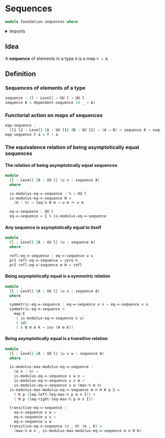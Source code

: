 # Sequences

```agda
module foundation.sequences where
```

<details><summary>Imports</summary>

```agda
open import elementary-number-theory.inequality-natural-numbers
open import elementary-number-theory.maximum-natural-numbers
open import elementary-number-theory.natural-numbers

open import foundation.dependent-pair-types
open import foundation.dependent-sequences
open import foundation.functoriality-dependent-pair-types
open import foundation.identity-types
open import foundation.universe-levels

open import foundation-core.function-types
```

</details>

## Idea

A **sequence** of elements in a type `A` is a map `ℕ → A`.

## Definition

### Sequences of elements of a type

```agda
sequence : {l : Level} → UU l → UU l
sequence A = dependent-sequence (λ _ → A)
```

### Functorial action on maps of sequences

```agda
map-sequence :
  {l1 l2 : Level} {A : UU l1} {B : UU l2} → (A → B) → sequence A → sequence B
map-sequence f a = f ∘ a
```
### The equivalence relation of being asymptotically equal sequences

#### The relation of being asymptotically equal sequences

```agda
module _
  {l : Level} {A : UU l} (u v : sequence A)
  where

  is-modulus-eq-∞-sequence : ℕ → UU l
  is-modulus-eq-∞-sequence N =
    (m : ℕ) → leq-ℕ N m → u m ＝ v m

  eq-∞-sequence : UU l
  eq-∞-sequence = Σ ℕ is-modulus-eq-∞-sequence
```

#### Any sequence is asymptotically equal to itself

```agda
module _
  {l : Level} {A : UU l} (u : sequence A)
  where

  refl-eq-∞-sequence : eq-∞-sequence u u
  pr1 refl-eq-∞-sequence = zero-ℕ
  pr2 refl-eq-∞-sequence m H = refl
```

#### Being asymptotically equal is a symmetric relation

```agda
module _
  {l : Level} {A : UU l} (u v : sequence A)
  where

  symmetric-eq-∞-sequence : eq-∞-sequence u v → eq-∞-sequence v u
  symmetric-eq-∞-sequence =
    map-Σ
     ( is-modulus-eq-∞-sequence v u)
     ( id)
     ( λ N H m K → inv (H m K))
```

#### Being asymptotically equal is a transitive relation

```agda
module _
  {l : Level} {A : UU l} (u v w : sequence A)
  where

  is-modulus-max-modulus-eq-∞-sequence :
    (m n : ℕ) →
    is-modulus-eq-∞-sequence v w n →
    is-modulus-eq-∞-sequence u v m →
    is-modulus-eq-∞-sequence u w (max-ℕ m n)
  is-modulus-max-modulus-eq-∞-sequence m n H K p I =
    ( K p (leq-left-leq-max-ℕ p m n I)) ∙
    ( H p (leq-right-leq-max-ℕ p m n I))

  transitive-eq-∞-sequence :
    eq-∞-sequence v w →
    eq-∞-sequence u v →
    eq-∞-sequence u w
  transitive-eq-∞-sequence (n , H) (m , K) =
    (max-ℕ m n , is-modulus-max-modulus-eq-∞-sequence m n H K)
```
